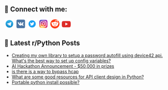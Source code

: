 ## 🔎 Connect with me:
[<img src="https://github.com/bullbesh/bullbesh/blob/main/images/Telegram.png" width="32" height="32" />](https://t.me/bullbesh)
[<img src="https://github.com/bullbesh/bullbesh/blob/main/images/VK.png" width="32" height="32" />](https://vk.com/bullbesh)
[<img src="https://github.com/bullbesh/bullbesh/blob/main/images/Twitter.png" width="32" height="32" />](https://twitter.com/bullbesh1)
[<img src="https://github.com/bullbesh/bullbesh/blob/main/images/Instagram.png" width="32" height="32" />](https://www.instagram.com/bullbesh)
[<img src="https://github.com/bullbesh/bullbesh/blob/main/images/Reddit.png" width="32" height="32" />](https://www.reddit.com/user/bullbesh)
[<img src="https://github.com/bullbesh/bullbesh/blob/main/images/YouTube.png" width="32" height="32" />](https://www.youtube.com/channel/UCtfjRs6uzgq5mfm8S06WTcg)

## 📕 Latest r/Python Posts
<!-- BLOG-POST-LIST:START -->
- [Creating my own library to setup a password autofill using device42 api. What&#39;s the best way to set up config variables?](https://www.reddit.com/r/Python/comments/ysetjq/creating_my_own_library_to_setup_a_password/)
- [AI Hackathon Announcement - $50,000 in prizes](https://www.reddit.com/r/Python/comments/yse75y/ai_hackathon_announcement_50000_in_prizes/)
- [is there is a way to bypass hcap](https://www.reddit.com/r/Python/comments/ysdtvn/is_there_is_a_way_to_bypass_hcap/)
- [What are some good resources for API client design in Python?](https://www.reddit.com/r/Python/comments/ysdaxe/what_are_some_good_resources_for_api_client/)
- [Portable python install possible?](https://www.reddit.com/r/Python/comments/ysd52q/portable_python_install_possible/)
<!-- BLOG-POST-LIST:END -->
